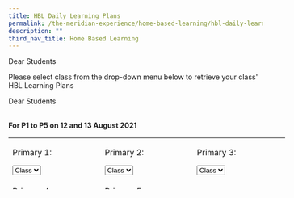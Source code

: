 ```yaml
---
title: HBL Daily Learning Plans
permalink: /the-meridian-experience/home-based-learning/hbl-daily-learning-plans/
description: ""
third_nav_title: Home Based Learning
---
```

Dear Students  
  
Please select class from the drop-down menu below to retrieve your class' HBL Learning Plans

Dear Students  
  
	     
<br><span style="background-color: transparent; text-align: center; color: rgb(34, 34, 34);"><b>For&nbsp;</b></span><b style="color: rgb(34, 34, 34); text-align: center;">P1 to P5 on 12 and 13 August 2021</b><span style="text-align: center; background-color: transparent; color: rgb(34, 34, 34);"><b><br></b></span><font size="2">
</font>
<table style="width: 548px; height: 102px;" class="iveo_table ive_eobj_center ives_tab_1">
<tbody>
<tr>
<td style="width: 184px;">
  
  <p style="text-align: left;"><font size="3">Primary 1:</font></p>
  <select id="select">
 
<option value="">Class</option>
  
  <option value="">1CA</option>
  <option value="">1IN</option>
  <option value="">1RB</option>
  <option value="">1RS</option>
  <option value="">1RT</option>
  <option value="">1TW</option>
  
  </select>
  
  
</td>
<td style="width: 184px;">
  
  <p style="text-align: left;"><font size="3">Primary 2:</font></p>
  <select id="select">
 
<option value="">Class</option>
  
  <option value="">2CA</option>
  <option value="">2RB</option>
  <option value="">2RS</option>
  
  </select>
  
  
</td>
<td style="width: 184px;">
  
  <p style="text-align: left;"><font size="3">Primary 3:</font></p>
  <select id="select">
 
<option value="">Class</option>
  
   <option value="">3CA</option>
   <option value="">3RB</option>
   <option value="">3RS</option>
   <option value="">3RT</option>
  
  </select>
  
  
</td>
</tr>
 
  
<tr>
<td style="width: 184px;">
  
  <p style="text-align: left;"><font size="3">Primary 4:</font></p>
  <select id="select">
 
<option value="">Class</option>
  
  <option value="">4CA</option>
  <option value="">4RB</option>
  <option value="">4RS</option>
  <option value="">4RT</option>
  		
  
  </select>
  
  
</td>
<td style="width: 184px;">
  
  <p style="text-align: left;"><font size="3">Primary 5:</font></p>
  <select id="select">
 
<option value="">Class</option>
  
  <option value="">5RB</option>
  <option value="">5RS</option>
  <option value="">5RT</option>
  <option value="">5TW</option>
  
  </select>
  
  
</td>
<td style="width: 184px;">
  
</td>
</tr>
  
  
</tbody>
</table>
